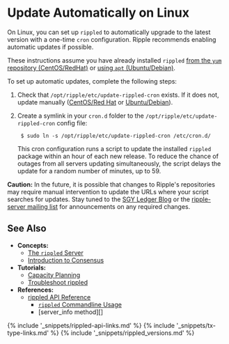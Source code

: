 # Update Automatically on Linux

On Linux, you can set up `rippled` to automatically upgrade to the latest version with a one-time `cron` configuration. Ripple recommends enabling automatic updates if possible.

These instructions assume you have already installed `rippled` [from the `yum` repository (CentOS/RedHat)](install-rippled-on-centos-rhel-with-yum.html) or [using `apt` (Ubuntu/Debian)](install-rippled-on-ubuntu.html).

To set up automatic updates, complete the following steps:

1. Check that `/opt/ripple/etc/update-rippled-cron` exists. If it does not, update manually ([CentOS/Red Hat](update-rippled-manually-on-centos-rhel.html) or [Ubuntu/Debian](update-rippled-manually-on-ubuntu.html)).

2. Create a symlink in your `cron.d` folder to the `/opt/ripple/etc/update-rippled-cron` config file:

        $ sudo ln -s /opt/ripple/etc/update-rippled-cron /etc/cron.d/

    This cron configuration runs a script to update the installed `rippled` package within an hour of each new release. To reduce the chance of outages from all servers updating simultaneously, the script delays the update for a random number of minutes, up to 59.

**Caution:** In the future, it is possible that changes to Ripple's repositories may require manual intervention to update the URLs where your script searches for updates. Stay tuned to the [SGY Ledger Blog](/blog/) or the [ripple-server mailing list](https://groups.google.com/forum/#!forum/ripple-server) for announcements on any required changes.


## See Also

- **Concepts:**
    - [The `rippled` Server](the-rippled-server.html)
    - [Introduction to Consensus](intro-to-consensus.html)
- **Tutorials:**
    - [Capacity Planning](capacity-planning.html)
    - [Troubleshoot rippled](troubleshoot-the-rippled-server.html)
- **References:**
    - [rippled API Reference](rippled-api.html)
        - [`rippled` Commandline Usage](commandline-usage.html)
        - [server_info method][]


<!--{# common link defs #}-->
{% include '_snippets/rippled-api-links.md' %}
{% include '_snippets/tx-type-links.md' %}
{% include '_snippets/rippled_versions.md' %}
